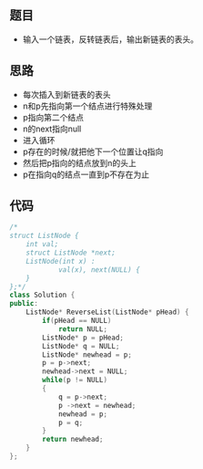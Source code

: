 ## 题目

- 输入一个链表，反转链表后，输出新链表的表头。



## 思路

- 每次插入到新链表的表头
- n和p先指向第一个结点进行特殊处理
- p指向第二个结点
- n的next指向null
- 进入循环
- p存在的时候/就把他下一个位置让q指向
- 然后把p指向的结点放到n的头上
- p在指向q的结点一直到p不存在为止



## 代码

```cpp
/*
struct ListNode {
	int val;
	struct ListNode *next;
	ListNode(int x) :
			val(x), next(NULL) {
	}
};*/
class Solution {
public:
    ListNode* ReverseList(ListNode* pHead) {
        if(pHead == NULL)
            return NULL;
        ListNode* p = pHead;
        ListNode* q = NULL;
        ListNode* newhead = p;
        p = p->next;
        newhead->next = NULL;
        while(p != NULL)
        {
            q = p->next;
            p ->next = newhead;
            newhead = p;
            p = q;
        }
        return newhead;
    }
};
```

